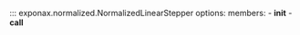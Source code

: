 
::: exponax.normalized.NormalizedLinearStepper
    options:
        members:
            - __init__
            - __call__